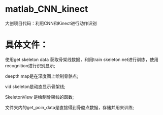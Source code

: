 # matlab_CNN_kinect
大创项目代码：利用CNN和Kinect进行动作识别

# 具体文件：

使用get skeleton data 获取骨架线数据，利用train skeleton net进行训练，使用recognition进行识别显示;

deepth map是在深度图上绘制骨骼点;

vid skeleton是动态显示骨架线;

SkeletonView 是绘制骨架线的函数;

文件夹内的get_poin_data是直接得到骨骼点数据，存储并用来训练;
